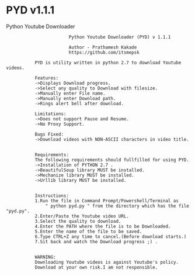 PYD v1.1.1
========

Python Youtube Downloader

							Python Youtube Downloader (PYD) v 1.1.1                       
																						 
							Author - Prathamesh Kakade                                   
							https://github.com/itsmepsk                                  
																						 
			   PYD is utility written in python 2.7 to download Youtube videos.          
																						 
			   Features:                                                                 
			   ->Displays Download progress.                                             
			   ->Select any quality to Download with filesize.                           
			   ->Manually enter File name.                                               
			   ->Manually enter Download path.                                           
			   ->Rings alert bell after download.																 
																						 
			   Limitations:                                                                      
			   ->Does not support Pause and Resume.                                      
			   ->No Proxy Support.                                                       
				
			   Bugs Fixed:
			   ->Download videos with NON-ASCII characters in video title.
			   
																						 
			   Requirements:                                                             
			   The following requirements should fullfilled for using PYD.               
			   ->Installation of PYTHON 2.7 .                                            
			   ->BeautifulSoup library MUST be installed.                                
			   ->Mechanize library MUST be installed.                                    
			   ->Urllib library MUST be installed.                                       
																						 
																						 
			   Instructions:                                                             
			   1.Run the file in Command Prompt/Powershell/Terminal as                   
				   " python pyd.py " from the directory which has the file "pyd.py".             
			   2.Enter/Paste the Youtube video URL.                                      
			   3.Select the quality to download.                                         
			   4.Enter the PATH where the file is to be Downloaded.                      
			   5.Enter the name of the file to be saved.                                 
			   6.Type CTRL+Z any time to cancel.(Before download starts.)                
			   7.Sit back and watch the Download progress ;) .                           
																						 
																						 
			   WARNING:                                                                  
			   Downloading Youtube videos is against Youtube's policy.                   
			   Download at your own risk.I am not responsible.                           
																						 
								 
